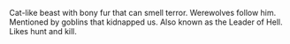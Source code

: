 Cat-like beast with bony fur that can smell terror. Werewolves follow him. Mentioned by goblins that kidnapped us. Also known as the Leader of Hell. Likes hunt and kill. 
